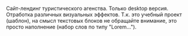 Сайт-лендинг туристического агенства. Только desktop версия. Отработка различных визуальных эффектов. Т.к. это учебный проект (шаблон), на смысл текстовых блоков не обращайте внимание, это просто наполнение (набор слов по типу "Lorem...").
